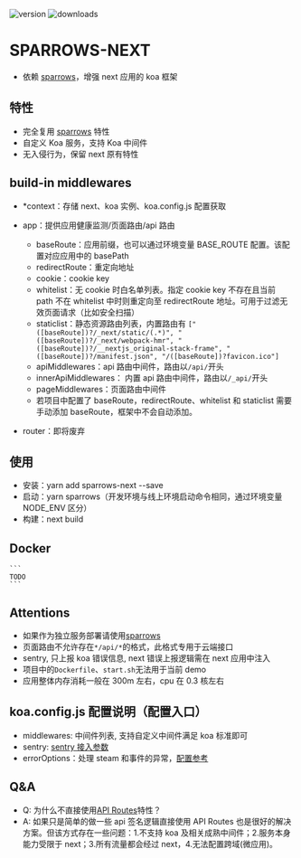 ![version](https://img.shields.io/npm/v/sparrows-next.svg)
![downloads](https://img.shields.io/npm/dt/sparrows-next.svg)

# SPARROWS-NEXT

- 依赖 [sparrows](https://github.com/vocoWone/sparrows)，增强 next 应用的 koa 框架

## 特性

- 完全复用 [sparrows](https://github.com/vocoWone/sparrows) 特性
- 自定义 Koa 服务，支持 Koa 中间件
- 无入侵行为，保留 next 原有特性

## build-in middlewares

- \*context：存储 next、koa 实例、koa.config.js 配置获取

- app：提供应用健康监测/页面路由/api 路由
  - baseRoute：应用前缀，也可以通过环境变量 BASE_ROUTE 配置。该配置对应应用中的 basePath
  - redirectRoute：重定向地址
  - cookie：cookie key
  - whitelist：无 cookie 时白名单列表。指定 cookie key 不存在且当前 path 不在 whitelist 中时则重定向至 redirectRoute 地址。可用于过滤无效页面请求（比如安全扫描）
  - staticlist：静态资源路由列表，内置路由有 `["([baseRoute])?/_next/static/(.*)", "([baseRoute])?/_next/webpack-hmr", "([baseRoute])?/__nextjs_original-stack-frame", "([baseRoute])?/manifest.json", "/([baseRoute])?favicon.ico"]`
  - apiMiddlewares：api 路由中间件，路由以`/api/`开头
  - innerApiMiddlewares： 内置 api 路由中间件，路由以`/_api/`开头
  - pageMiddlewares：页面路由中间件
  - 若项目中配置了 baseRoute，redirectRoute、whitelist 和 staticlist 需要手动添加 baseRoute，框架中不会自动添加。
- router：即将废弃

## 使用

- 安装：yarn add sparrows-next --save
- 启动：yarn sparrows（开发环境与线上环境启动命令相同，通过环境变量 NODE_ENV 区分）
- 构建：next build

## Docker

    ```
    TODO
    ```

## Attentions

- 如果作为独立服务部署请使用[sparrows](https://github.com/vocoWone/sparrows)
- 页面路由不允许存在`*/api/*`的格式，此格式专用于云端接口
- sentry, 只上报 koa 错误信息, next 错误上报逻辑需在 next 应用中注入
- 项目中的`Dockerfile`、`start.sh`无法用于当前 demo
- 应用整体内存消耗一般在 300m 左右，cpu 在 0.3 核左右

## koa.config.js 配置说明（配置入口）

- middlewares: 中间件列表, 支持自定义中间件满足 koa 标准即可
- sentry: [sentry 接入参数](https://docs.sentry.io/platforms/node/)
- errorOptions：处理 steam 和事件的异常，[配置参考](https://github.com/koajs/onerror#options)
## Q&A

- Q: 为什么不直接使用[API Routes](https://nextjs.org/docs/api-routes/introduction)特性？
- A: 如果只是简单的做一些 api 签名逻辑直接使用 API Routes 也是很好的解决方案。但该方式存在一些问题：1.不支持 koa 及相关成熟中间件；2.服务本身能力受限于 next；3.所有流量都会经过 next，4.无法配置跨域(微应用)。
